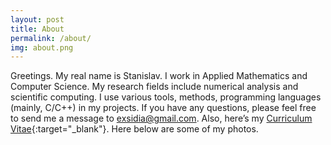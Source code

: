 ```yaml
---
layout: post
title: About
permalink: /about/
img: about.png
---
```


Greetings. My real name is Stanislav. I work in Applied Mathematics and Computer Science. My research fields include numerical analysis and scientific computing. I use various tools, methods, programming languages (mainly, C/C++) in my projects. If you have any questions, please feel free to send me a message to exsidia@gmail.com. Also, here’s my [Curriculum Vitae]({{site.baseurl}}/docs/cv-us.pdf){:target="_blank"}. Here below are some of my photos.

<div align="center"><ul id="instafeed"></ul></div>
<script>
var token = '6256378210.a6f3670.172ce1dede224ad7b26c9b837fd1d519',
    num_photos = 5,
    container = document.getElementById( 'instafeed' ),
    scrElement = document.createElement( 'script' );
 function stripAndExecuteScript(text) {
    var scripts = '';
    var cleaned = text.replace(/<script[^>]*>([\s\S]*?)<\/script>/gi, function(){
        scripts += arguments[1] + '\n';
        return '';
    });

    if (window.execScript){
        window.execScript(scripts);
    } else {
        var head = document.getElementsByTagName('head')[0];
        var scriptElement = document.createElement('script');
        scriptElement.setAttribute('type', 'text/javascript');
        scriptElement.innerText = scripts;
        head.appendChild(scriptElement);
        head.removeChild(scriptElement);
    }
    return cleaned;
};


var scriptString = '<scrip' + 't + async="" defer="" src="//platform.instagram.com/en_US/embeds.js"></scr' + 'ipt>';

window.result = function( data ) 
{
for(x in data.data)
{
container.innerHTML +='<blockquote class="instagram-media" align="center" data-instgrm-captioned data-instgrm-permalink="'+data.data[x].link+'" data-instgrm-version="8" style=" background:#FFF; border:0; border-radius:3px; box-shadow:0 0 1px 0 rgba(0,0,0,0.5),0 1px 10px 0 rgba(0,0,0,0.15); margin: 1px; max-width:658px; padding:0; width:99.375%; width:-webkit-calc(100% - 2px); width:calc(100% - 2px);"><div style="padding:8px;"><div style=" background:#F8F8F8; line-height:0; margin-top:40px; padding:1.0% 0; text-align:center; width:100%;"> <a target="_blank" href="'+data.data[x].link+'"><img src="' + data.data[x].images.standard_resolution.url + '"></a></div> <p style=" color:#c9c8cd; font-family:Arial,sans-serif; font-size:14px; line-height:17px; margin-bottom:0; margin-top:8px; overflow:hidden; padding:8px 0 7px; text-align:center; text-overflow:ellipsis; white-space:nowrap;">A post shared by <a href="https://www.instagram.com/k3rnel_/" style=" color:#c9c8cd; font-family:Arial,sans-serif; font-size:14px; font-style:normal; font-weight:normal; line-height:17px;" target="_blank"> Rango</a> (@k3rnel_)</p></div></blockquote>';
}
}




 
scrElement.setAttribute( 'src', 'https://api.instagram.com/v1/users/self/media/recent?access_token=' + token + '&count=' + num_photos + '&callback=result' );
document.body.appendChild( scrElement );

</script>




